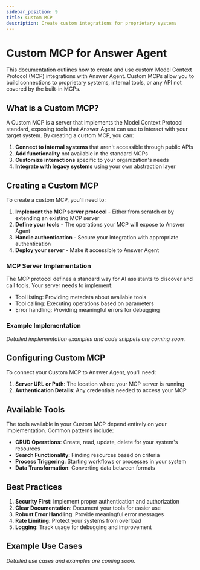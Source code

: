 ```yaml
---
sidebar_position: 9
title: Custom MCP
description: Create custom integrations for proprietary systems
---
```


# Custom MCP for Answer Agent

This documentation outlines how to create and use custom Model Context Protocol (MCP) integrations with Answer Agent. Custom MCPs allow you to build connections to proprietary systems, internal tools, or any API not covered by the built-in MCPs.

## What is a Custom MCP?

A Custom MCP is a server that implements the Model Context Protocol standard, exposing tools that Answer Agent can use to interact with your target system. By creating a custom MCP, you can:

1. **Connect to internal systems** that aren't accessible through public APIs
2. **Add functionality** not available in the standard MCPs
3. **Customize interactions** specific to your organization's needs
4. **Integrate with legacy systems** using your own abstraction layer

## Creating a Custom MCP

To create a custom MCP, you'll need to:

1. **Implement the MCP server protocol** - Either from scratch or by extending an existing MCP server
2. **Define your tools** - The operations your MCP will expose to Answer Agent
3. **Handle authentication** - Secure your integration with appropriate authentication
4. **Deploy your server** - Make it accessible to Answer Agent

### MCP Server Implementation

The MCP protocol defines a standard way for AI assistants to discover and call tools. Your server needs to implement:

-   Tool listing: Providing metadata about available tools
-   Tool calling: Executing operations based on parameters
-   Error handling: Providing meaningful errors for debugging

### Example Implementation

_Detailed implementation examples and code snippets are coming soon._

## Configuring Custom MCP

To connect your Custom MCP to Answer Agent, you'll need:

1. **Server URL or Path**: The location where your MCP server is running
2. **Authentication Details**: Any credentials needed to access your MCP

## Available Tools

The tools available in your Custom MCP depend entirely on your implementation. Common patterns include:

-   **CRUD Operations**: Create, read, update, delete for your system's resources
-   **Search Functionality**: Finding resources based on criteria
-   **Process Triggering**: Starting workflows or processes in your system
-   **Data Transformation**: Converting data between formats

## Best Practices

1. **Security First**: Implement proper authentication and authorization
2. **Clear Documentation**: Document your tools for easier use
3. **Robust Error Handling**: Provide meaningful error messages
4. **Rate Limiting**: Protect your systems from overload
5. **Logging**: Track usage for debugging and improvement

## Example Use Cases

_Detailed use cases and examples are coming soon._
